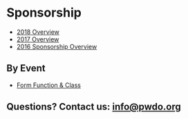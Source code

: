 # Sponsorship 

- [2018 Overview](http://pwdo.org/2018)
- [2017 Overview](http://pwdo.org/2017)
- [2016 Sponsorship Overview](http://pwdo.org/PWDOx2016.pdf)

## By Event

- [Form Function & Class](http://sponsor.formfunctionclass.com)

## Questions? Contact us: info@pwdo.org 
